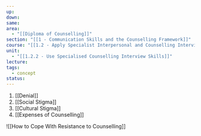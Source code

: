 ```yaml
---
up: 
down: 
same: 
area:
  - "[[Diploma of Counselling]]"
section: "[[1 - Communication Skills and the Counselling Framework]]"
course: "[[1.2 - Apply Specialist Interpersonal and Counselling Interview Skills]]"
unit:
  - "[[1.2.2 - Use Specialised Counselling Interview Skills]]"
lecture: 
tags:
  - concept
status: 
---
```

1. [[Denial]]
2. [[Social Stigma]]
3. [[Cultural Stigma]]
4. [[Expenses of Counselling]]

![[How to Cope With Resistance to Counselling]]